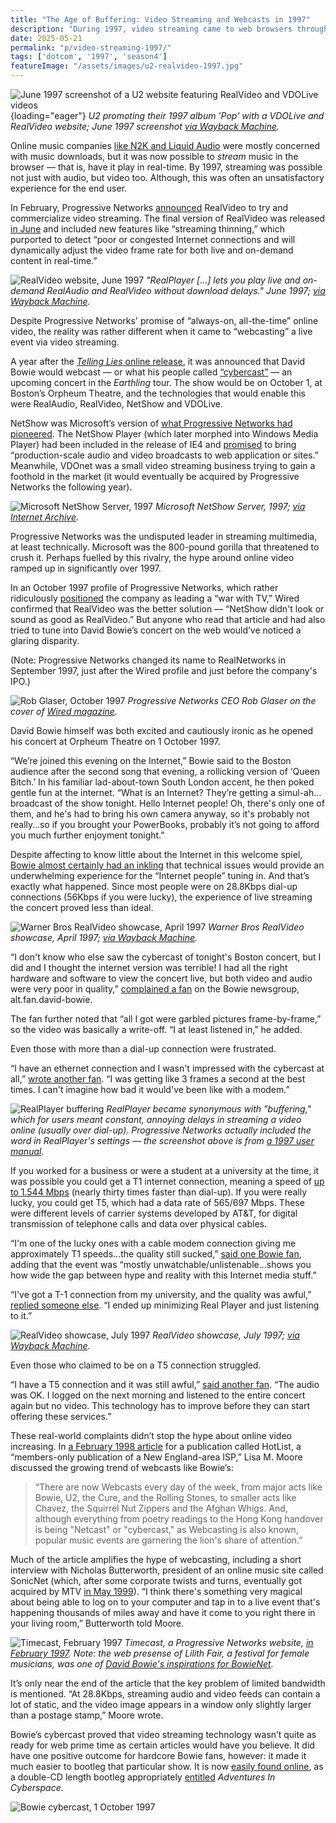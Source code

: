 ```yaml
---
title: "The Age of Buffering: Video Streaming and Webcasts in 1997"
description: "During 1997, video streaming came to web browsers through plug-ins like RealVideo, VDOLive and Microsoft's NetShow. David Bowie even attempted to 'cybercast' one of his concerts that year."
date: 2025-05-21
permalink: "p/video-streaming-1997/"
tags: ['dotcom', '1997', 'season4']
featureImage: "/assets/images/u2-realvideo-1997.jpg"
---
```


![June 1997 screenshot of a U2 website featuring RealVideo and VDOLive videos](/assets/images/u2-realvideo-1997.jpg){loading="eager"}
*U2 promoting their 1997 album 'Pop' with a VDOLive and RealVideo website; June 1997 screenshot [via Wayback Machine](https://web.archive.org/web/19970606214424/http://www.secondcoming.com/u2/index2.html).*

Online music companies [like N2K and Liquid Audio](/p/digital-music-sales-1997/) were mostly concerned with music downloads, but it was now possible to *stream* music in the browser — that is, have it play in real-time. By 1997, streaming was possible not just with audio, but video too. Although, this was often an unsatisfactory experience for the end user.

In February, Progressive Networks [announced](https://web.archive.org/web/19980122000048/http://www.real.com/corporate/pressroom/pr/realvideo.html) RealVideo to try and commercialize video streaming. The final version of RealVideo was released [in June](https://web.archive.org/web/19980121235925/http://www.real.com/corporate/pressroom/pr/4.0release.html) and included new features like “streaming thinning,” which purported to detect “poor or congested Internet connections and will dynamically adjust the video frame rate for both live and on-demand content in real-time.”

![RealVideo website, June 1997](/assets/images/realvideo-website-june1997.jpg)
*"RealPlayer [...] lets you play live and on-demand RealAudio and RealVideo without download delays." June 1997; [via Wayback Machine](https://web.archive.org/web/19970605005952/http://www.real.com/products/player/index.html).*

Despite Progressive Networks' promise of “always-on, all-the-time” online video, the reality was rather different when it came to “webcasting” a live event via video streaming.

A year after the [*Telling Lies* online release](/p/online-music-distribution-1996/), it was announced that David Bowie would webcast — or what his people called [“cybercast”](https://www.davidbowie.com/1997/1997/09/25/david-bowie-sets-his-first-ever-live-cybercast-performance-wednesday-october-1-from-bostons-orpheum-theatre) — an upcoming concert in the *Earthling* tour. The show would be on October 1, at Boston’s Orpheum Theatre, and the technologies that would enable this were RealAudio, RealVideo, NetShow and VDOLive. 

NetShow was Microsoft’s version of [what Progressive Networks had pioneered](/p/state-of-online-music-1996/). The NetShow Player (which later morphed into Windows Media Player) had been included in the release of IE4 and [promised](https://web.archive.org/web/20000816010537/http://www.checkpoint.com/press/partners/1997/netshow9703.html) to bring “production-scale audio and video broadcasts to web application or sites.” Meanwhile, VDOnet was a small video streaming business trying to gain a foothold in the market (it would eventually be acquired by Progressive Networks the following year).

![Microsoft NetShow Server, 1997](/assets/images/microsoft-nsserver-1997.png)
*Microsoft NetShow Server, 1997; [via Internet Archive](https://archive.org/details/nsserver).*

Progressive Networks was the undisputed leader in streaming multimedia, at least technically. Microsoft was the 800-pound gorilla that threatened to crush it. Perhaps fuelled by this rivalry, the hype around online video ramped up in significantly over 1997. 

In an October 1997 profile of Progressive Networks, which rather ridiculously [positioned](https://www.wired.com/1997/10/progressive/) the company as leading a “war with TV,” Wired confirmed that RealVideo was the better solution — “NetShow didn't look or sound as good as RealVideo.” But anyone who read that article and had also tried to tune into David Bowie’s concert on the web would’ve noticed a glaring disparity.

(Note: Progressive Networks changed its name to RealNetworks in September 1997, just after the Wired profile and just before the company's IPO.)

![Rob Glaser, October 1997](/assets/images/rob-glaser-wired-oct1997.jpg)
*Progressive Networks CEO Rob Glaser on the cover of [Wired magazine](https://archive.org/details/eu_Wired-1997-10_OCR/).*

David Bowie himself was both excited and cautiously ironic as he opened his concert at Orpheum Theatre on 1 October 1997.

“We’re joined this evening on the Internet,” Bowie said to the Boston audience after the second song that evening, a rollicking version of ‘Queen Bitch.’ In his familiar lad-about-town South London accent, he then poked gentle fun at the internet. “What is an Internet? They’re getting a simul-ah…broadcast of the show tonight. Hello Internet people! Oh, there's only one of them, and he's had to bring his own camera anyway, so it's probably not really…so if you brought your PowerBooks, probably it’s not going to afford you much further enjoyment tonight.”

Despite affecting to know little about the Internet in this welcome spiel, [Bowie almost certainly had an inkling](/p/david-bowie-website-1995-1997/) that technical issues would provide an underwhelming experience for the “Internet people” tuning in. And that’s exactly what happened. Since most people were on 28.8Kbps dial-up connections (56Kbps if you were lucky), the experience of live streaming the concert proved less than ideal.

![Warner Bros RealVideo showcase, April 1997](/assets/images/warnerbros-realvideo-1997.jpg)
*Warner Bros RealVideo showcase, April 1997; [via Wayback Machine](https://web.archive.org/web/19970406114421/http://www.warnerbros.com/realvideo/).*

“I don't know who else saw the cybercast of tonight's Boston concert, but I did and I thought the internet version was terrible! I had all the right hardware and software to view the concert live, but both video and audio were very poor in quality,” [complained a fan](https://groups.google.com/g/alt.fan.david-bowie/c/fdfm431yKFk/m/ErpGuathUg0J) on the Bowie newsgroup, alt.fan.david-bowie.

The fan further noted that “all I got were garbled pictures frame-by-frame,” so the video was basically a write-off. “I at least listened in,” he added.

Even those with more than a dial-up connection were frustrated.

“I have an ethernet connection and I wasn't impressed with the cybercast at all,” [wrote another fan](https://groups.google.com/g/alt.fan.david-bowie/c/1aMc8qVwBPU/m/S6tbWzqw6gsJ). “I was getting like 3 frames a second at the best times. I can't imagine how bad it would've been like with a modem.”

![RealPlayer buffering](/assets/images/buffer-realplayer-1997.jpg)
*RealPlayer became synonymous with "buffering," which for users meant constant, annoying delays in streaming a video online (usually over dial-up). Progressive Networks actually included the word in RealPlayer's settings — the screenshot above is from [a 1997 user manual](https://archive.org/details/pplus40/page/n1/mode/2up).*

If you worked for a business or were a student at a university at the time, it was possible you could get a T1 internet connection, meaning a speed of [up to 1.544 Mbps](https://oneringnetworks.com/what-is-a-t1-line-and-how-fast-is-t1-internet) (nearly thirty times faster than dial-up). If you were really lucky, you could get T5, which had a data rate of 565/697 Mbps. These were different levels of carrier systems developed by AT&T, for digital transmission of telephone calls and data over physical cables.

“I'm one of the lucky ones with a cable modem connection giving me approximately T1 speeds...the quality still sucked,” [said one Bowie fan](https://groups.google.com/g/alt.fan.david-bowie/c/1aMc8qVwBPU/m/L25ffhgfaUUJ), adding that the event was “mostly unwatchable/unlistenable...shows you how wide the gap between hype and reality with this Internet media stuff.”

“I've got a T-1 connection from my university, and the quality was awful,” [replied someone else](https://groups.google.com/g/alt.fan.david-bowie/c/1aMc8qVwBPU/m/L9FM9o6LJQMJ). “I ended up minimizing Real Player and just listening to it.”

![RealVideo showcase, July 1997](/assets/images/realvideo-showcase-july1997.jpg)
*RealVideo showcase, July 1997; [via Wayback Machine](https://web.archive.org/web/19970711084933/http://www.real.com/products/realvideo/index.html).*

Even those who claimed to be on a T5 connection struggled.

“I have a T5 connection and it was still awful,” [said another fan](https://groups.google.com/g/alt.fan.david-bowie/c/1aMc8qVwBPU/m/KxCLJGyD2UMJ). “The audio was OK. I logged on the next morning and listened to the entire concert again but no video. This technology has to improve before they can start offering these services.”

These real-world complaints didn’t stop the hype about online video increasing. In [a February 1998 article](https://writebyte.com/pages/art_hl1.htm) for a publication called HotList, a “members-only publication of a New England-area ISP,” Lisa M. Moore discussed the growing trend of webcasts like Bowie’s:

> “There are now Webcasts every day of the week, from major acts like Bowie, U2, the Cure, and the Rolling Stones, to smaller acts like Chavez, the Squirrel Nut Zippers and the Afghan Whigs. And, although everything from poetry readings to the Hong Kong handover is being "Netcast" or "cybercast," as Webcasting is also known, popular music events are garnering the lion's share of attention.”

Much of the article amplifies the hype of webcasting, including a short interview with Nicholas Butterworth, president of an online music site called SonicNet (which, after some corporate twists and turns, eventually got acquired by MTV [in May 1999](https://archive.nytimes.com/www.nytimes.com/library/tech/99/05/cyber/articles/21mtv.html)). “I think there's something very magical about being able to log on to your computer and tap in to a live event that's happening thousands of miles away and have it come to you right there in your living room,” Butterworth told Moore. 

![Timecast, February 1997](/assets/images/timecast-feb1997.jpg)
*Timecast, a Progressive Networks website, [in February 1997](https://web.archive.org/web/19970201160511/http://www.timecast.com/). Note: the web presense of Lilith Fair, a festival for female musicians, was one of [David Bowie's inspirations for BowieNet](/p/bowienet-the-inside-story/).*

It’s only near the end of the article that the key problem of limited bandwidth is mentioned. “At 28.8Kbps, streaming audio and video feeds can contain a lot of static, and the video image appears in a window only slightly larger than a postage stamp,” Moore wrote. 

Bowie’s cybercast proved that video streaming technology wasn’t quite as ready for web prime time as certain articles would have you believe. It did have one positive outcome for hardcore Bowie fans, however: it made it much easier to bootleg that particular show. It is now [easily found online](https://www.youtube.com/watch?v=panMBhQyEts), as a double-CD length bootleg appropriately [entitled](https://www.discogs.com/David-Bowie-Adventures-In-Cyberspace/release/6836489) *Adventures In Cyberspace*.

![Bowie cybercast, 1 October 1997](/assets/images/bowie-cybercast-1997.jpg)